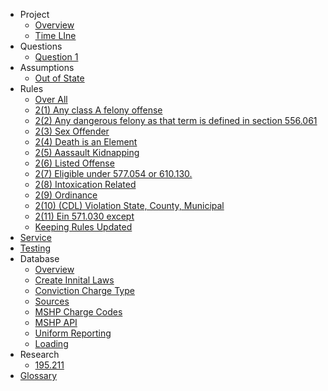 - Project
  - [Overview](project/overview.md)
  - [Time LIne](project/Time_Line.md)
- Questions
  - [Question 1](questions/question-1.md)
- Assumptions
  - [Out of State](assumptions/Out-Of-State.md)
- Rules
  - [Over All](rules/Over_All.md)
  - [2(1) Any class A felony offense](rules/2.1_Class_A_Felony.md)
  - [2(2) Any dangerous felony as that term is defined in section 556.061](rules/2.2_DangerousFelony_in_556.061.md)
  - [2(3) Sex Offender](rules/2.3_Registration_Sex_Offender.md)
  - [2(4) Death is an Element](rules/2.4_Death_is_an_element_of.md)
  - [2(5) Aassault Kidnapping](rules/2.5_Any_felony_misdemeanor_assault_kidnapping.md)
  - [2(6) Listed Offense](rules/2.6_Listed_Offense.md)
  - [2(7) Eligible under 577.054 or 610.130.](rules/2.7_Eligible_under_577.054_or_610.130.md)
  - [2(8) Intoxication Related](rules/2.8_Intoxication-related_traffic_or_boating_577.001.md)
  - [2(9) Ordinance](rules/2.9_Ordinance_that_is_equivalent.md)
  - [2(10) (CDL) Violation State, County, Municipal](rules/2.10_Violation_state_county_municipal_regulating.md)
  - [2(11) Ein 571.030 except](rules/2.11_In_571.030_except.md)
  - [Keeping Rules Updated](rules/update.md)
- [Service](service.md)
- [Testing](testing.md)
- Database
  - [Overview](database/overview.md)
  - [Create Innital Laws](database/creating_inital_laws.md)
  - [Conviction Charge Type](database/charges.conviction_charge_type.md)
  - [Sources](database/sources.md)
  - [MSHP Charge Codes](database/MSHP_charge_code.md)
  - [MSHP API](database/MSHP_API.md)
  - [Uniform Reporting](database/UniformReporting.md)
  - [Loading](database/Loading.md)
- Research
  - [195.211](research/192.211.md)
- [Glossary](glossary.md)  
  
